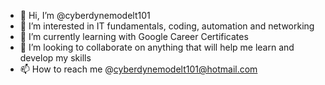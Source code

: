 - 👋 Hi, I’m @cyberdynemodelt101
- 👀 I’m interested in IT fundamentals, coding, automation and networking
- 🌱 I’m currently learning with Google Career Certificates
- 💞️ I’m looking to collaborate on anything that will help me learn and develop my skills
- 📫 How to reach me @cyberdynemodelt101@hotmail.com

<!---
cyberdynemodelt101/cyberdynemodelt101 is a ✨ special ✨ repository because its `README.md` (this file) appears on your GitHub profile.
You can click the Preview link to take a look at your changes.
--->
